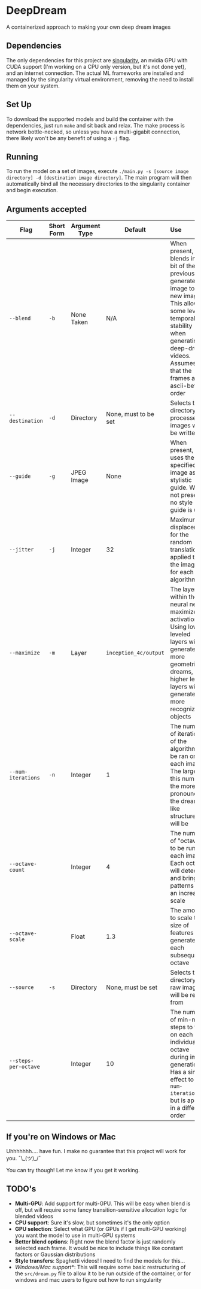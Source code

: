 # DeepDream

A containerized approach to making your own deep dream images

## Dependencies

The only dependencies for this project are [singularity](https://sylabs.io/guides/3.6/user-guide/quick_start.html#quick-installation-steps),
an nvidia GPU with CUDA support (I'm working on a CPU only version, but it's not done yet), and an internet connection. The actual ML frameworks are
installed and managed by the singularity virtual environment, removing the need to install them on your system.

## Set Up

To download the supported models and build the container with the dependencies, just run `make` and sit back and relax.
The make process is network bottle-necked, so unless you have a multi-gigabit connection, there likely won't be any
benefit of using a `-j` flag.

## Running

To run the model on a set of images, execute `./main.py -s [source image directory] -d [destination image directory]`. The main
program will then automatically bind all the necessary directories to the singularity container and begin execution.

## Arguments accepted

| Flag                 | Short Form | Argument Type | Default               | Use                                                                                                                                                                                                                  |
| -------------------- | ---------- | ------------- | --------------------- | :------------------------------------------------------------------------------------------------------------------------------------------------------------------------------------------------------------------- |
| `--blend`            | `-b`       | None Taken    | N/A                   | When present, blends in a bit of the previously generated image to the new image. This allows some level of temporal stability when generating deep-dream videos. Assumes that the frames are in ascii-betical order |
| `--destination`      | `-d`       | Directory     | None, must to be set  | Selects the directory that processed images will be written to                                                                                                                                                       |
| `--guide`            | `-g`       | JPEG Image    | None                  | When present, uses the specified image as a stylistic guide. When not present no style guide is used                                                                                                                 |
| `--jitter`           | `-j`       | Integer       | 32                    | Maximum displacement for the random translation applied to the images for each algorithm set                                                                                                                         |
| `--maximize`         | `-m`       | Layer         | `inception_4c/output` | The layer within the neural net to maximize the activation on. Using lower leveled layers will generate more geometric dreams, and higher level layers will generate more recognizable objects                       |
| `--num-iterations`   | `-n`       | Integer       | 1                     | The number of iterations of the algorithm to be ran on each image. The larger this number, the more pronounced the dream like structures will be                                                                     |
| `--octave-count`     |            | Integer       | 4                     | The number of "octaves" to be run on each image. Each octave will detect and bring out patterns at an increasing scale                                                                                               |
| `--octave-scale`     |            | Float         | 1.3                   | The amount to scale the size of features generated by each subsequent octave                                                                                                                                         |
| `--source`           | `-s`       | Directory     | None, must be set     | Selects the directory that raw images will be read from                                                                                                                                                              |
| `--steps-per-octave` |            | Integer       | 10                    | The number of min-max steps to take on each individual octave during image generation. Has a similar effect to `--num-iterations`, but is applied in a different order                                               |

## If you're on Windows or Mac

Uhhhhhhh.... have fun. I make no guarantee that this project will work for you. ¯\\\_(ツ)\_/¯

You can try though! Let me know if you get it working.

## TODO's

- **Multi-GPU**: Add support for multi-GPU. This will be easy when blend is off, but will require some fancy transition-sensitive allocation logic for blended videos 
- **CPU support**: Sure it's slow, but sometimes it's the only option
- **GPU selection**: Select what GPU (or GPUs if I get multi-GPU working) you want the model to use in multi-GPU systems
- **Better blend options**: Right now the blend factor is just randomly selected each frame. It would be nice to include things like constant factors or Gaussian distributions
- **Style transfers**: Spaghetti videos! I need to find the models for this...
- **Windows/Mac* support**: This will require some basic restructuring of the `src/dream.py` file to allow it to be run outside of the container, or for windows and mac users to figure out how to run singularity